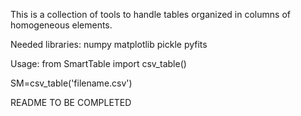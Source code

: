 This is a collection of tools to handle tables organized in columns of homogeneous elements.

Needed libraries: 
  numpy
  matplotlib
  pickle
  pyfits

Usage:
from SmartTable import csv_table()

SM=csv_table('filename.csv')

README TO BE COMPLETED

